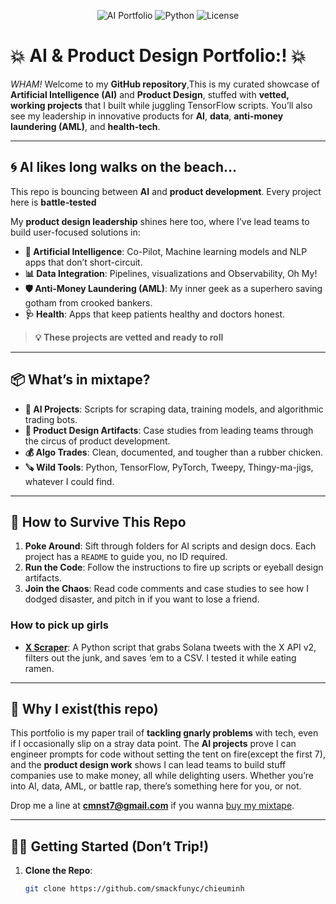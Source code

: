 <p align="center">
  <img src="https://img.shields.io/badge/AI%20Portfolio-🚀-blueviolet?style=for-the-badge" alt="AI Portfolio">
  <img src="https://img.shields.io/badge/Python-3.8+-yellow?style=for-the-badge&logo=python" alt="Python">
  <img src="https://img.shields.io/badge/License-MIT-green?style=for-the-badge" alt="License">
</p>

# 💥 **AI & Product Design Portfolio:!** 💥

*WHAM!* Welcome to my **GitHub repository**,This is my curated showcase of **Artificial Intelligence (AI)** and **Product Design**, stuffed with **vetted, working projects** that I built while juggling TensorFlow scripts. You’ll also see my leadership in innovative products for **AI**, **data**, **anti-money laundering (AML)**, and **health-tech**.

---

## 🌀 **AI likes long walks on the beach...**

This repo is bouncing between **AI** and **product development**. Every project here is **battle-tested**

My **product design leadership** shines here too, where I’ve lead teams to build user-focused solutions in:
- **🤖 Artificial Intelligence**: Co-Pilot, Machine learning models and NLP apps that don’t short-circuit.
- **📊 Data Integration**: Pipelines, visualizations and Observability, Oh My!
- **🛡️ Anti-Money Laundering (AML)**: My inner geek as a superhero saving gotham from crooked bankers.
- **🩺 Health**: Apps that keep patients healthy and doctors honest.

> **💡 These projects are vetted and ready to roll**

---

## 📦 **What’s in mixtape?**

- **🤖 AI Projects**: Scripts for scraping data, training models, and algorithmic trading bots.
- **🎨 Product Design Artifacts**: Case studies from leading teams through the circus of product development.
- **💰 Algo Trades**: Clean, documented, and tougher than a rubber chicken.
- **🪚 Wild Tools**: Python, TensorFlow, PyTorch, Tweepy, Thingy-ma-jigs, whatever I could find.

---

## 🎪 **How to Survive This Repo**

1. **Poke Around**: Sift through folders for AI scripts and design docs. Each project has a `README` to guide you, no ID required.
2. **Run the Code**: Follow the instructions to fire up scripts or eyeball design artifacts.
3. **Join the Chaos**: Read code comments and case studies to see how I dodged disaster, and pitch in if you want to lose a friend.

### How to pick up girls
- **[X Scraper](x_scraper/)**: A Python script that grabs Solana tweets with the X API v2, filters out the junk, and saves ‘em to a CSV. I tested it while eating ramen.

---

## 💪 **Why I exist(this repo)**

This portfolio is my paper trail of **tackling gnarly problems** with tech, even if I occasionally slip on a stray data point. The **AI projects** prove I can engineer prompts for code without setting the tent on fire(except the first 7), and the **product design work** shows I can lead teams to build stuff companies use to make money, all while delighting users. Whether you’re into AI, data, AML, or battle rap, there’s something here for you, or not.

Drop me a line at **cmnst7@gmail.com** if you wanna <a href="https://open.spotify.com/track/5KttIJPzxcaRilgVYUs7dc">buy my mixtape</a>.

---

## 🏃‍♂️ **Getting Started (Don’t Trip!)**

1. **Clone the Repo**:
   ```bash
   git clone https://github.com/smackfunyc/chieuminh
